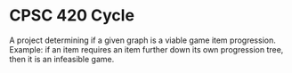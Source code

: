 CPSC 420 Cycle
======

A project determining if a given graph is a viable game item progression. Example: if an item requires an item further down its own progression tree, then it is an infeasible game.
